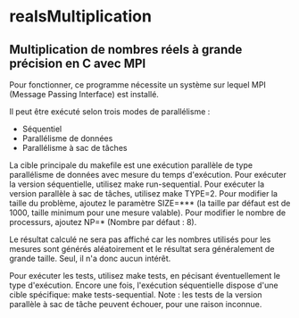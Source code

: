 realsMultiplication
===================

Multiplication de nombres réels à grande précision en C avec MPI
----------------------------------------------------------------

Pour fonctionner, ce programme nécessite un système sur lequel MPI (Message Passing Interface) est installé. 

Il peut être exécuté selon trois modes de parallélisme :
+ Séquentiel
+ Parallélisme de données
+ Parallélisme à sac de tâches

La cible principale du makefile est une exécution parallèle de type parallélisme de données avec mesure du temps d'exécution. 
Pour exécuter la version séquentielle, utilisez make run-sequential.
Pour exécuter la version parallèle à sac de tâches, utilisez make TYPE=2.
Pour modifier la taille du problème, ajoutez le paramètre SIZE=*** (la taille par défaut est de 1000, taille minimum pour une mesure valable).
Pour modifier le nombre de processurs, ajoutez NP=* (Nombre par défaut : 8).

Le résultat calculé ne sera pas affiché car les nombres utilisés pour les mesures sont générés aléatoirement et le résultat sera généralement de grande taille. Seul, il n'a donc aucun intérêt.


Pour exécuter les tests, utilisez make tests, en pécisant éventuellement le type d'exécution. 
Encore une fois, l'exécution séquentielle dispose d'une cible spécifique: make tests-sequential.
Note : les tests de la version parallèle à sac de tâche peuvent échouer, pour une raison inconnue.
